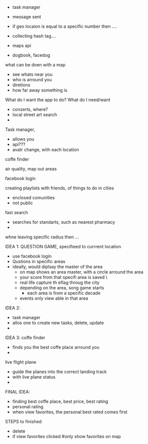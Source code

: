 - task manager
- message sent


- if geo locaion is equal to a specific number then ....
- collecting hash tag....
- maps api
- dogbook, facedog




what can be doen with a map
- see whats near you
- who is arround you
- diretions
- how far away something is


What do I want the app to do? What do I need/want
- conzerts, where?
- local street art search
-

Task manager,
- allows you
- api???
- avatr change, with each location

coffe finder

air quality, map out areas

facebook login

creating playlists with friends, of things to do in cities
- enclosed comunities
- not public


fast search
- searches for standarts, such as nearest pharmacy
-

whne leaving specific radius then ...


IDEA 1: QUESTION GAME, specifieed to currrent location
- use facebook login
- Qustions in specific areas
- ideally, would diplsay the master of the area
  - on map shows an area master, with a circle arround the area
  -  your score from that specifi area is saved \
  - real life capture th eflag throug the city
  - depending on the area, song game starts
    - each area is from a specific decade
  - events only view able in that area

IDEA 2:
- task manager
- allos one to create new tasks, delete, update
-

IDEA 3: coffe finder
- finds you the best coffe place arround you
-


live flight plane
- guide the planes into the correct landing track
- with live plane status
-




FINAL IDEA:
- finding best coffe place, best price, best rating
- personal rating
- when view favorites, the personal best rated comes first







STEPS to finished
- delete
- if view favorites clicked
#only show favorites on map
